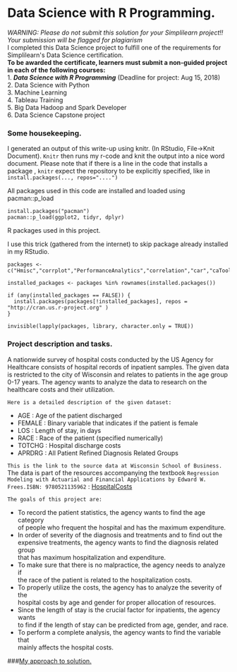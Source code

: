# Data Science with R Programming.
_WARNING: Please do not submit this solution for your Simplilearn project!! Your submission will be flagged for plagiarism_  
I completed this Data Science project to fulfill one of the requirements for Simplilearn's Data Science certification.  
**To be awarded the certificate, learners must submit a non-guided project in each of the following courses:**  
    1. **_Data Science with R Programming_** (Deadline for project: Aug 15, 2018)  
    2. Data Science with Python  
    3. Machine Learning  
    4. Tableau Training  
    5. Big Data Hadoop and Spark Developer  
    6. Data Science Capstone project  
### Some housekeeping.
I generated an output of this write-up using knitr. (In RStudio, File->Knit Document). `Knitr` then runs my r-code and knit the output into a nice word document.  Please note that if there is a line in the code that installs a package , `knitr` expect the repository to be explicitly specified, like in ```install.packages(..., repos="....")```

All packages used in this code are installed and loaded using pacman::p_load  

```
install.packages("pacman")  
pacman::p_load(ggplot2, tidyr, dplyr)  
```

R packages used in this project.

I use this trick (gathered from the internet) to skip package already installed in my RStudio.  

```
packages <- c("Hmisc","corrplot","PerformanceAnalytics","correlation","car","caTools")

installed_packages <- packages %in% rownames(installed.packages())

if (any(installed_packages == FALSE)) {
  install.packages(packages[!installed_packages], repos = "http://cran.us.r-project.org" )
}

invisible(lapply(packages, library, character.only = TRUE))  

```

### Project description and tasks.

A nationwide survey of hospital costs conducted by the US Agency for Healthcare
consists of hospital records of inpatient samples. The given data is restricted to
the city of Wisconsin and relates to patients in the age group 0-17 years. The
agency wants to analyze the data to research on the healthcare costs and their
utilization.

`Here is a detailed description of the given dataset:`  
* AGE : Age of the patient discharged  
* FEMALE : Binary variable that indicates if the patient is female  
* LOS : Length of stay, in days  
* RACE : Race of the patient (specified numerically)  
* TOTCHG : Hospital discharge costs  
* APRDRG : All Patient Refined Diagnosis Related Groups  

`This is the link to the source data at Wisconsin School of Business.`  
The data is part of the resources accompanying the textbook ```Regression Modeling with Actuarial and Financial Applications by Edward W. Frees.ISBN: 9780521135962```  : [HospitalCosts](https://instruction.bus.wisc.edu/jfrees/jfreesbooks/Regression%20Modeling/BookWebDec2010/CSVData/HospitalCosts.csv)

`The goals of this project are:`
- To record the patient statistics, the agency wants to find the age category  
of people who frequent the hospital and has the maximum expenditure.  
- In order of severity of the diagnosis and treatments and to find out the  
expensive treatments, the agency wants to find the diagnosis related group  
that has maximum hospitalization and expenditure.  
- To make sure that there is no malpractice, the agency needs to analyze if  
the race of the patient is related to the hospitalization costs.  
- To properly utilize the costs, the agency has to analyze the severity of the  
hospital costs by age and gender for proper allocation of resources.  
- Since the length of stay is the crucial factor for inpatients, the agency wants  
to find if the length of stay can be predicted from age, gender, and race.  
- To perform a complete analysis, the agency wants to find the variable that  
mainly affects the hospital costs.  

###[My approach to solution.](https://github.com/samuel-ntsua/DataScience_with_R-programming/blob/698e503027b0f5e5b669ccaff07155557c2c7234/DataScience_with_R_programming.ipynb)
